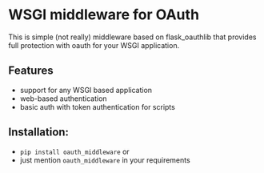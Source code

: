 # WSGI middleware for OAuth

This is simple (not really) middleware based on flask_oauthlib that provides
full protection with oauth for your WSGI application.


Features
--------

* support for any WSGI based application
* web-based authentication
* basic auth with token authentication for scripts


Installation:
-------------

* `pip install oauth_middleware`
or
* just mention `oauth_middleware` in your requirements

